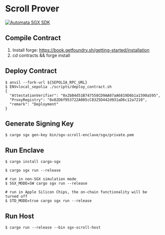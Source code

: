 # Scroll Prover
[![Automata SGX SDK](https://img.shields.io/badge/Power%20By-Automata%20SGX%20SDK-orange.svg)](https://github.com/automata-network/automata-sgx-sdk)

## Compile Contract

1. Install forge: https://book.getfoundry.sh/getting-started/installation
2. cd contracts && forge install

## Deploy Contract
```
$ anvil --fork-url ${SEPOLIA_RPC_URL}
$ ENV=local_sepolia ./scripts/deploy_contract.sh
{
  "AttestationVerifier": "0x2bB4d51B747558CD9AA07aA6819D6b1a1590a595",
  "ProxyRegistry": "0x02D6f953722A085cC8325D442d931aD6c12a7210",
  "remark": "Deployment"
}
```


## Generate Signing Key
```
$ cargo sgx gen-key bin/sgx-scroll-enclave/sgx/private.pem
```

## Run Enclave

```
$ cargo install cargo-sgx

$ cargo sgx run --release

# run in non-SGX simulation mode
$ SGX_MODE=SW cargo sgx run --release

# run in Apple Silicon Chips, the on-chain functionality will be turned off
$ STD_MODE=true cargo sgx run --release
```

## Run Host

```
$ cargo run --release --bin sgx-scroll-host
```
